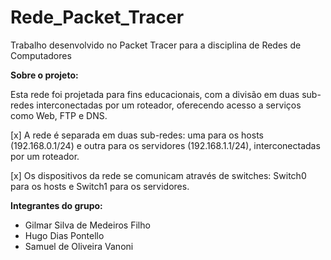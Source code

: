 # Rede_Packet_Tracer

Trabalho desenvolvido no Packet Tracer para a disciplina de Redes de Computadores

**Sobre o projeto:**

Esta rede foi projetada para fins educacionais, com a divisão em duas sub-redes interconectadas por um roteador, oferecendo acesso a serviços como Web, FTP e DNS.

[x] A rede é separada em duas sub-redes: uma para os hosts (192.168.0.1/24) e outra para os servidores (192.168.1.1/24), interconectadas por um roteador.

[x] Os dispositivos da rede se comunicam através de switches: Switch0 para os hosts e Switch1 para os servidores.

**Integrantes do grupo:**
- Gilmar Silva de Medeiros Filho
- Hugo Dias Pontello
- Samuel de Oliveira Vanoni
